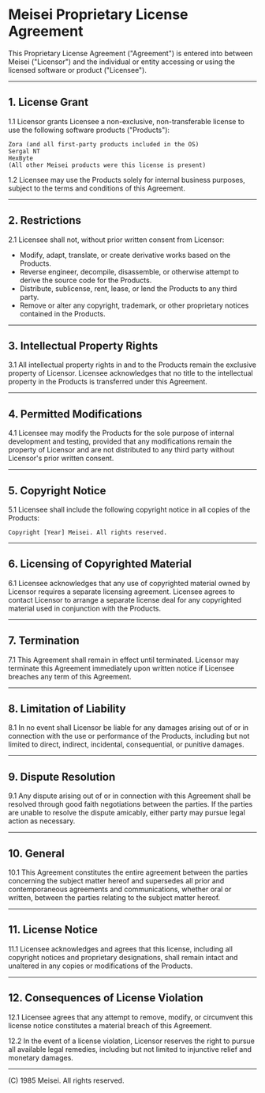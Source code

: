 # Meisei Proprietary License Agreement

This Proprietary License Agreement ("Agreement") is entered into between Meisei ("Licensor") and the individual or entity accessing or using the licensed software or product ("Licensee").

---

## 1. License Grant

1.1 Licensor grants Licensee a non-exclusive, non-transferable license to use the following software products ("Products"):

~~~
Zora (and all first-party products included in the OS)
Sergal NT
HexByte
(All other Meisei products were this license is present)
~~~

1.2 Licensee may use the Products solely for internal business purposes, subject to the terms and conditions of this Agreement.

---

## 2. Restrictions

2.1 Licensee shall not, without prior written consent from Licensor:

- Modify, adapt, translate, or create derivative works based on the Products.
- Reverse engineer, decompile, disassemble, or otherwise attempt to derive the source code for the Products.
- Distribute, sublicense, rent, lease, or lend the Products to any third party.
- Remove or alter any copyright, trademark, or other proprietary notices contained in the Products.

---

## 3. Intellectual Property Rights

3.1 All intellectual property rights in and to the Products remain the exclusive property of Licensor. Licensee acknowledges that no title to the intellectual property in the Products is transferred under this Agreement.

---

## 4. Permitted Modifications

4.1 Licensee may modify the Products for the sole purpose of internal development and testing, provided that any modifications remain the property of Licensor and are not distributed to any third party without Licensor's prior written consent.

---

## 5. Copyright Notice

5.1 Licensee shall include the following copyright notice in all copies of the Products:

`Copyright [Year] Meisei. All rights reserved.`

---

## 6. Licensing of Copyrighted Material

6.1 Licensee acknowledges that any use of copyrighted material owned by Licensor requires a separate licensing agreement. Licensee agrees to contact Licensor to arrange a separate license deal for any copyrighted material used in conjunction with the Products.

---

## 7. Termination

7.1 This Agreement shall remain in effect until terminated. Licensor may terminate this Agreement immediately upon written notice if Licensee breaches any term of this Agreement.

---

## 8. Limitation of Liability

8.1 In no event shall Licensor be liable for any damages arising out of or in connection with the use or performance of the Products, including but not limited to direct, indirect, incidental, consequential, or punitive damages.

---

## 9. Dispute Resolution

9.1 Any dispute arising out of or in connection with this Agreement shall be resolved through good faith negotiations between the parties. If the parties are unable to resolve the dispute amicably, either party may pursue legal action as necessary.

---

## 10. General

10.1 This Agreement constitutes the entire agreement between the parties concerning the subject matter hereof and supersedes all prior and contemporaneous agreements and communications, whether oral or written, between the parties relating to the subject matter hereof.

---

## 11. License Notice

11.1 Licensee acknowledges and agrees that this license, including all copyright notices and proprietary designations, shall remain intact and unaltered in any copies or modifications of the Products.

---

## 12. Consequences of License Violation

12.1 Licensee agrees that any attempt to remove, modify, or circumvent this license notice constitutes a material breach of this Agreement.

12.2 In the event of a license violation, Licensor reserves the right to pursue all available legal remedies, including but not limited to injunctive relief and monetary damages.

---

(C) 1985 Meisei. All rights reserved.